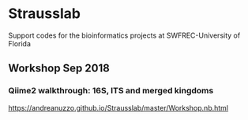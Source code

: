 # Strausslab
Support codes for the bioinformatics projects at SWFREC-University of Florida

## Workshop Sep 2018
### Qiime2 walkthrough: 16S, ITS and merged kingdoms
https://andreanuzzo.github.io/Strausslab/master/Workshop.nb.html
